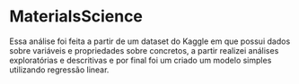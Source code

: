 # MaterialsScience
Essa análise foi feita a partir de um dataset do Kaggle em que possui dados sobre variáveis e propriedades sobre concretos, a partir realizei análises exploratórias e descritivas e por final foi um criado um modelo simples utilizando regressão linear.
